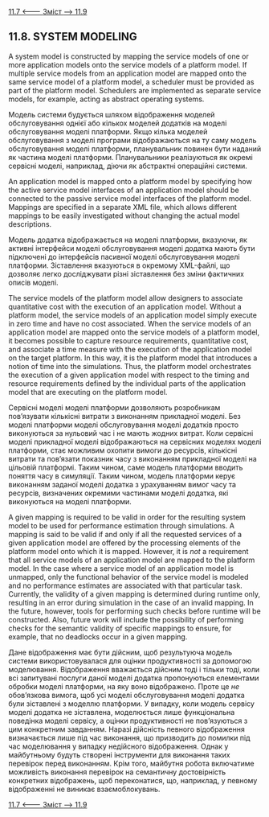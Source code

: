 [11.7 <--- ](11_7.md) [   Зміст   ](README.md) [--> 11.9](11_9.md)

## 11.8. SYSTEM MODELING

A system model is constructed by mapping the service models of one or more application models onto the service models of a platform model. If multiple service models from an application model are mapped onto the same service model of a platform model, a scheduler must be provided as part of the platform model. Schedulers are implemented as separate service models, for example, acting as abstract operating systems.

Модель системи будується шляхом відображення моделей обслуговування однієї або кількох моделей додатків на моделі обслуговування моделі платформи. Якщо кілька моделей обслуговування з моделі програми відображаються на ту саму модель обслуговування моделі платформи, планувальник повинен бути наданий як частина моделі платформи. Планувальники реалізуються як окремі сервісні моделі, наприклад, діючи як абстрактні операційні системи.

An application model is mapped onto a platform model by specifying how the active service model interfaces of an application model should be connected to the passive service model interfaces of the platform model. Mappings are specified in a separate XML file, which allows different mappings to be easily investigated without changing the actual model descriptions.

Модель додатка відображається на моделі платформи, вказуючи, як активні інтерфейси моделі обслуговування моделі додатка мають бути підключені до інтерфейсів пасивної моделі обслуговування моделі платформи. Зіставлення вказуються в окремому XML-файлі, що дозволяє легко досліджувати різні зіставлення без зміни фактичних описів моделі.

The service models of the platform model allow designers to associate quantitative cost with the execution of an application model. Without a platform model, the service models of an application model simply execute in zero time and have no cost associated. When the service models of an application model are mapped onto the service models of a platform model, it becomes possible to capture resource requirements, quantitative cost, and associate a time measure with the execution of the application model on the target platform. In this way, it is the platform model that introduces a notion of time into the simulations. Thus, the platform model orchestrates the execution of a given application model with respect to the timing and resource requirements defined by the individual parts of the application model that are executing on the platform model.

Сервісні моделі моделі платформи дозволяють розробникам пов’язувати кількісні витрати з виконанням прикладної моделі. Без моделі платформи моделі обслуговування моделі додатків просто виконуються за нульовий час і не мають жодних витрат. Коли сервісні моделі прикладної моделі відображаються на сервісних моделях моделі платформи, стає можливим охопити вимоги до ресурсів, кількісні витрати та пов’язати показник часу з виконанням прикладної моделі на цільовій платформі. Таким чином, саме модель платформи вводить поняття часу в симуляції. Таким чином, модель платформи керує виконанням заданої моделі додатка з урахуванням вимог часу та ресурсів, визначених окремими частинами моделі додатка, які виконуються на моделі платформи.

A given mapping is required to be valid in order for the resulting system model to be used for performance estimation through simulations. A mapping is said to be valid if and only if all the requested services of a given application model are offered by the processing elements of the platform model onto which it is mapped. However, it is *not* a requirement that all service models of an application model are mapped to the platform model. In the case where a service model of an application model is unmapped, only the functional behavior of the service model is modeled and no performance estimates are associated with that particular task. Currently, the validity of a given mapping is determined during runtime only, resulting in an error during simulation in the case of an invalid mapping. In the future, however, tools for performing such checks before runtime will be constructed. Also, future work will include the possibility of performing checks for the semantic validity of specific mappings to ensure, for example, that no deadlocks occur in a given mapping.

Дане відображення має бути дійсним, щоб результуюча модель системи використовувалася для оцінки продуктивності за допомогою моделювання. Відображення вважається дійсним тоді і тільки тоді, коли всі запитувані послуги даної моделі додатка пропонуються елементами обробки моделі платформи, на яку воно відображено. Проте це *не* обов’язкова вимога, щоб усі моделі обслуговування моделі додатка були зіставлені з моделлю платформи. У випадку, коли модель сервісу моделі додатка не зіставлена, моделюється лише функціональна поведінка моделі сервісу, а оцінки продуктивності не пов’язуються з цим конкретним завданням. Наразі дійсність певного відображення визначається лише під час виконання, що призводить до помилки під час моделювання у випадку недійсного відображення. Однак у майбутньому будуть створені інструменти для виконання таких перевірок перед виконанням. Крім того, майбутня робота включатиме можливість виконання перевірок на семантичну достовірність конкретних відображень, щоб переконатися, що, наприклад, у певному відображенні не виникає взаємоблокувань.

[11.7 <--- ](11_7.md) [   Зміст   ](README.md) [--> 11.9](11_9.md)
